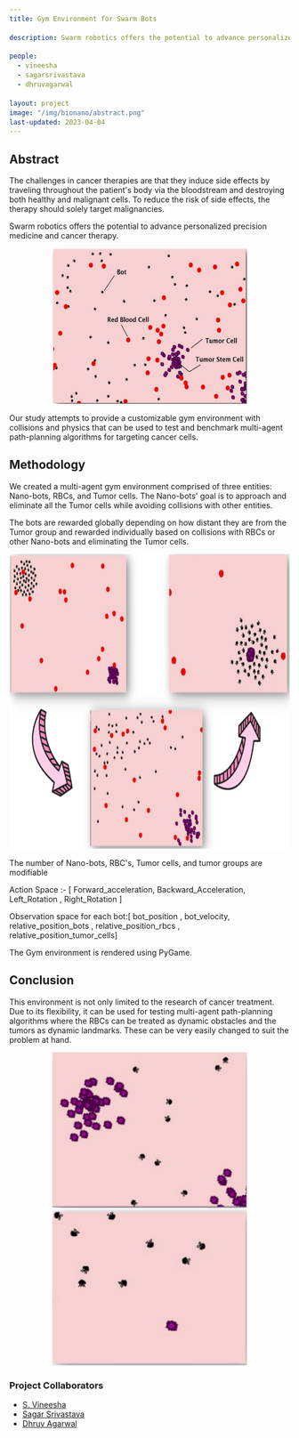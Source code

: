 ```yaml
---
title: Gym Environment for Swarm Bots

description: Swarm robotics offers the potential to advance personalized precision medicine and cancer therapy.

people:
  - vineesha
  - sagarsrivastava
  - dhruvagarwal

layout: project
image: "/img/bionano/abstract.png"
last-updated: 2023-04-04
---
```


## Abstract

The challenges in cancer therapies are that they induce side effects by traveling throughout the patient's body via the bloodstream and destroying both healthy and malignant cells. To reduce the risk of side effects, the therapy should solely target malignancies.

Swarm robotics offers the potential to advance personalized precision medicine and cancer therapy.

<p align="center">

   <img width="350" height="280" src="https://github.com/Robotics-Club-IIT-BHU/Swarm-BioNanoRobots/raw/main/rsc/abstract.png">
   
</p>

Our study attempts to provide a customizable gym environment with collisions and physics that can be used to test and benchmark multi-agent path-planning algorithms for targeting cancer cells.

## Methodology

We created a multi-agent gym environment comprised of three entities: Nano-bots, RBCs, and Tumor cells. The Nano-bots' goal is to approach and eliminate all the Tumor cells while avoiding collisions with other entities.

The bots are rewarded globally depending on how distant they are from the Tumor group and rewarded individually based on collisions with RBCs or other Nano-bots and eliminating the Tumor cells.

<p align="center">

   <img width="800" height="530" src="https://github.com/Robotics-Club-IIT-BHU/Swarm-BioNanoRobots/raw/main/rsc/methodology.png">

</p>

The number of Nano-bots, RBC's, Tumor cells, and tumor groups are modifiable

Action Space :- [ Forward_acceleration, Backward_Acceleration, Left_Rotation , Right_Rotation ]

Observation space for each bot:[ bot_position , bot_velocity, relative_position_bots , relative_position_rbcs , relative_position_tumor_cells]

The Gym environment is rendered using PyGame.

## Conclusion

This environment is not only limited to the research of cancer treatment. Due to its flexibility, it can be used for testing multi-agent path-planning algorithms where the RBCs can be treated as dynamic obstacles and the tumors as dynamic landmarks. These can be very easily changed to suit the problem at hand.

<p align="center">

   <img width="350" height="280" src="https://github.com/Robotics-Club-IIT-BHU/Swarm-BioNanoRobots/raw/main/rsc/conclusion1.png">

   <br>
   
   <img width="350" height="280" src="https://github.com/Robotics-Club-IIT-BHU/Swarm-BioNanoRobots/raw/main/rsc/conclusion2.png">
   
</p>

### Project Collaborators

- [S. Vineesha](https://www.linkedin.com/in/vineesha-s-00294220a)
- [Sagar Srivastava](https://www.linkedin.com/in/sagar-srivastava-8baa231bb/)
- [Dhruv Agarwal](https://www.linkedin.com/in/dhruxy/)
